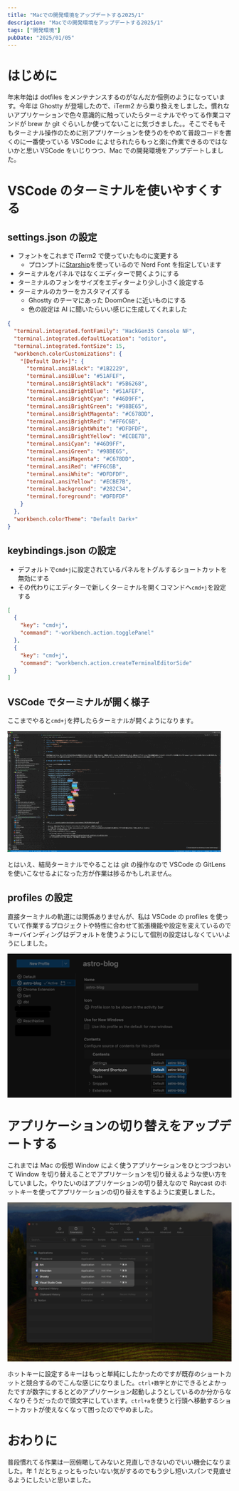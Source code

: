 ```yaml
---
title: "Macでの開発環境をアップデートする2025/1"
description: "Macでの開発環境をアップデートする2025/1"
tags: ["開発環境"]
pubDate: "2025/01/05"
---
```


# はじめに

年末年始は dotfiles をメンテナンスするのがなんだか恒例のようになっています。今年は Ghostty が登場したので、iTerm2 から乗り換えをしました。慣れないアプリケーションで色々意識的に触っていたらターミナルでやってる作業コマンドが brew か git ぐらいしか使ってないことに気づきました。。そこでそもそもターミナル操作のために別アプリケーションを使うのをやめて普段コードを書くのに一番使っている VSCode によせられたらもっと楽に作業できるのではないかと思い VSCode をいじりつつ、Mac での開発環境をアップデートしました。

# VSCode のターミナルを使いやすくする

## settings.json の設定

- フォントをこれまで iTerm2 で使っていたものに変更する
  - プロンプトに[Starship](https://starship.rs/)を使っているので Nerd Font を指定しています
- ターミナルをパネルではなくエディターで開くようにする
- ターミナルのフォンをサイズをエディターより少し小さく設定する
- ターミナルのカラーをカスタマイズする
  - Ghostty のテーマにあった DoomOne に近いものにする
  - 色の設定は AI に聞いたらいい感じに生成してくれました

```json
{
  "terminal.integrated.fontFamily": "HackGen35 Console NF",
  "terminal.integrated.defaultLocation": "editor",
  "terminal.integrated.fontSize": 15,
  "workbench.colorCustomizations": {
    "[Default Dark+]": {
      "terminal.ansiBlack": "#1B2229",
      "terminal.ansiBlue": "#51AFEF",
      "terminal.ansiBrightBlack": "#5B6268",
      "terminal.ansiBrightBlue": "#51AFEF",
      "terminal.ansiBrightCyan": "#46D9FF",
      "terminal.ansiBrightGreen": "#98BE65",
      "terminal.ansiBrightMagenta": "#C678DD",
      "terminal.ansiBrightRed": "#FF6C6B",
      "terminal.ansiBrightWhite": "#DFDFDF",
      "terminal.ansiBrightYellow": "#ECBE7B",
      "terminal.ansiCyan": "#46D9FF",
      "terminal.ansiGreen": "#98BE65",
      "terminal.ansiMagenta": "#C678DD",
      "terminal.ansiRed": "#FF6C6B",
      "terminal.ansiWhite": "#DFDFDF",
      "terminal.ansiYellow": "#ECBE7B",
      "terminal.background": "#282C34",
      "terminal.foreground": "#DFDFDF"
    }
  },
  "workbench.colorTheme": "Default Dark+"
}
```

## keybindings.json の設定

- デフォルトで`cmd+j`に設定されているパネルをトグルするショートカットを無効にする
- その代わりにエディターで新しくターミナルを開くコマンドへ`cmd+j`を設定する

```json
[
  {
    "key": "cmd+j",
    "command": "-workbench.action.togglePanel"
  },
  {
    "key": "cmd+j",
    "command": "workbench.action.createTerminalEditorSide"
  }
]
```

## VSCode でターミナルが開く様子

ここまでやると`cmd+j`を押したらターミナルが開くようになります。

![ショートカットキーを押すとターミナルが表示されるgif](../../../assets/2025/update-development-environment/20250105012840.gif)

とはいえ、結局ターミナルでやることは git の操作なので VSCode の GitLens を使いこなせるよになった方が作業は捗るかもしれません。

## profiles の設定

直接ターミナルの軌道には関係ありませんが、私は VSCode の profiles を使っていて作業するプロジェクトや特性に合わせて拡張機能や設定を変えているのでキーバインディングはデフォルトを使うようにして個別の設定はしなくていいようにしました。

![](../../../assets/2025/update-development-environment/20250105020903.png)

# アプリケーションの切り替えをアップデートする

これまでは Mac の仮想 Window によく使うアプリケーションをひとつづつおいて Window を切り替えることでアプリケーションを切り替えるような使い方をしていました。やりたいのはアプリケーションの切り替えなので Raycast のホットキーを使ってアプリケーションの切り替えをするように変更しました。

![Raycastでホットキーを設定しているアプリケーションの一覧](../../../assets/2025/update-development-environment/20250105015736.png)

ホットキーに設定するキーはもっと単純にしたかったのですが既存のショートカットと競合するのでこんな感じになりました。`ctrl+数字`とかにできるとよかったですが数字にするとどのアプリケーション起動しようとしているのか分からなくなりそうだったので頭文字にしています。`ctrl+a`を使うと行頭へ移動するショートカットが使えなくなって困ったのでやめました。

# おわりに

普段慣れてる作業は一回俯瞰してみないと見直しできないのでいい機会になりました。年 1 だとちょっともったいない気がするのでもう少し短いスパンで見直せるようにしたいと思いました。
